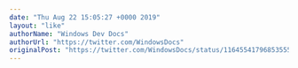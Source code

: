 ```yaml
---
date: "Thu Aug 22 15:05:27 +0000 2019"
layout: "like"
authorName: "Windows Dev Docs"
authorUrl: "https://twitter.com/WindowsDocs"
originalPost: "https://twitter.com/WindowsDocs/status/1164554179685355522"
---
```

